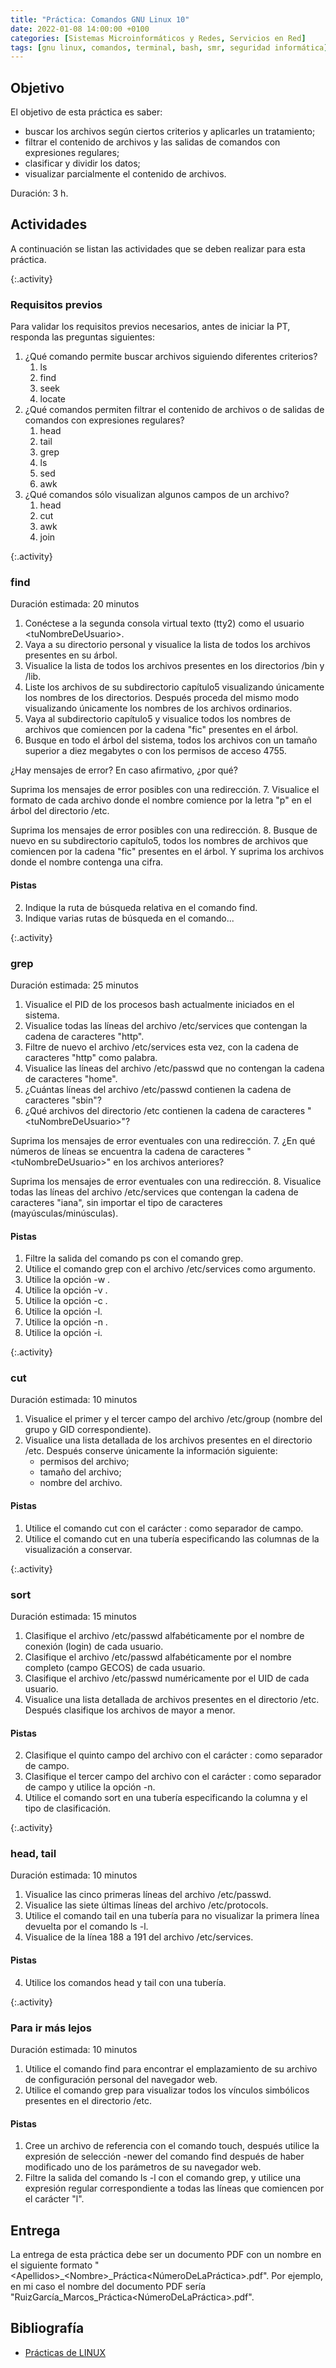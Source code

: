 ```yaml
---
title: "Práctica: Comandos GNU Linux 10"
date: 2022-01-08 14:00:00 +0100
categories: [Sistemas Microinformáticos y Redes, Servicios en Red]
tags: [gnu linux, comandos, terminal, bash, smr, seguridad informática]
---
```


## Objetivo

El objetivo de esta práctica es saber:

- buscar los archivos según ciertos criterios y aplicarles un tratamiento;
- filtrar el contenido de archivos y las salidas de comandos con expresiones regulares;
- clasificar y dividir los datos;
- visualizar parcialmente el contenido de archivos.

Duración: 3 h.

## Actividades

A continuación se listan las actividades que se deben realizar para esta práctica.

{:.activity}
### Requisitos previos

Para validar los requisitos previos necesarios, antes de iniciar la PT, responda las preguntas siguientes:
1. ¿Qué comando permite buscar archivos siguiendo diferentes criterios?
    1. ls
    1. find
    1. seek
    1. locate
2. ¿Qué comandos permiten filtrar el contenido de archivos o de salidas de comandos con expresiones regulares?
    1. head
    1. tail
    1. grep
    1. ls
    1. sed
    1. awk
3. ¿Qué comandos sólo visualizan algunos campos de un archivo?
    1. head
    1. cut
    1. awk
    1. join

{:.activity}
### find

Duración estimada: 20 minutos
1. Conéctese a la segunda consola virtual texto (tty2) como el usuario \<tuNombreDeUsuario\>.
2. Vaya a su directorio personal y visualice la lista de todos los archivos presentes en su árbol. 
3. Visualice la lista de todos los archivos presentes en los directorios /bin y /lib.
4. Liste los archivos de su subdirectorio capítulo5 visualizando únicamente los nombres de los directorios. Después proceda del mismo modo visualizando únicamente los nombres de los archivos ordinarios.
5. Vaya al subdirectorio capítulo5 y visualice todos los nombres de archivos que comiencen por la cadena "fic" presentes en el árbol.
6. Busque en todo el árbol del sistema, todos los archivos con un tamaño superior a diez megabytes o con los permisos de acceso 4755.

¿Hay mensajes de error? En caso afirmativo, ¿por qué?

Suprima los mensajes de error posibles con una redirección.
7. Visualice el formato de cada archivo donde el nombre comience por la letra "p" en el árbol del directorio /etc.

Suprima los mensajes de error posibles con una redirección.
8. Busque de nuevo en su subdirectorio capítulo5, todos los nombres de archivos que comiencen por la cadena "fic" presentes en el árbol. Y suprima los archivos donde el nombre contenga una cifra.

#### Pistas
2. Indique la ruta de búsqueda relativa en el comando find.
3. Indique varias rutas de búsqueda en el comando...

{:.activity}
### grep

Duración estimada: 25 minutos
1. Visualice el PID de los procesos bash actualmente iniciados en el sistema.
2. Visualice todas las líneas del archivo /etc/services que contengan la cadena de caracteres "http".
3. Filtre de nuevo el archivo /etc/services esta vez, con la cadena de caracteres "http" como palabra.
4. Visualice las líneas del archivo /etc/passwd que no contengan la cadena de caracteres "home".
5. ¿Cuántas líneas del archivo /etc/passwd contienen la cadena de caracteres "sbin"?
6. ¿Qué archivos del directorio /etc contienen la cadena de caracteres "\<tuNombreDeUsuario\>"?

Suprima los mensajes de error eventuales con una redirección.
7. ¿En qué números de líneas se encuentra la cadena de caracteres "\<tuNombreDeUsuario\>" en los archivos anteriores? 

Suprima los mensajes de error eventuales con una redirección.
8. Visualice todas las líneas del archivo /etc/services que contengan la cadena de caracteres "iana", sin importar el tipo de caracteres (mayúsculas/minúsculas).

#### Pistas

1. Filtre la salida del comando ps con el comando grep.
2. Utilice el comando grep con el archivo /etc/services como argumento.
3. Utilice la opción -w .
4. Utilice la opción -v .
5. Utilice la opción -c .
6. Utilice la opción -l.
7. Utilice la opción -n .
8. Utilice la opción -i.

{:.activity}
### cut

Duración estimada: 10 minutos
1. Visualice el primer y el tercer campo del archivo /etc/group (nombre del grupo y GID correspondiente).
2. Visualice una lista detallada de los archivos presentes en el directorio /etc. Después conserve únicamente la información siguiente:
    - permisos del archivo;
    - tamaño del archivo;
    - nombre del archivo.

#### Pistas

1. Utilice el comando cut con el carácter : como separador de campo.
2. Utilice el comando cut en una tubería especificando las columnas de la visualización a conservar.

{:.activity}
### sort

Duración estimada: 15 minutos
1. Clasifique el archivo /etc/passwd alfabéticamente por el nombre de conexión (login) de cada usuario.
2. Clasifique el archivo /etc/passwd alfabéticamente por el nombre completo (campo GECOS) de cada usuario.
3. Clasifique el archivo /etc/passwd numéricamente por el UID de cada usuario.
4. Visualice una lista detallada de archivos presentes en el directorio /etc. Después clasifique los archivos de mayor a menor.

#### Pistas
2. Clasifique el quinto campo del archivo con el carácter : como separador de campo.
3. Clasifique el tercer campo del archivo con el carácter : como separador de campo y utilice la opción -n.
4. Utilice el comando sort en una tubería especificando la columna y el tipo de clasificación.

{:.activity}
### head, tail

Duración estimada: 10 minutos
1. Visualice las cinco primeras líneas del archivo /etc/passwd.
2. Visualice las siete últimas líneas del archivo /etc/protocols.
3. Utilice el comando tail en una tubería para no visualizar la primera línea devuelta por el comando ls -l.
4. Visualice de la línea 188 a 191 del archivo /etc/services.

#### Pistas
4. Utilice los comandos head y tail con una tubería.

{:.activity}
### Para ir más lejos

Duración estimada: 10 minutos
1. Utilice el comando find para encontrar el emplazamiento de su archivo de configuración personal del navegador web.
2. Utilice el comando grep para visualizar todos los vínculos simbólicos presentes en el directorio /etc.

#### Pistas
1. Cree un archivo de referencia con el comando touch, después utilice la expresión de selección -newer del comando find después de haber modificado uno de los parámetros de su navegador web.
2. Filtre la salida del comando ls -l con el comando grep, y utilice una expresión regular correspondiente a todas las líneas que comiencen por el carácter "l".

## Entrega

La entrega de esta práctica debe ser un documento PDF con un nombre en el siguiente formato "\<Apellidos\>_\<Nombre\>_Práctica\<NúmeroDeLaPráctica\>.pdf". Por ejemplo, en mi caso el nombre del documento PDF sería "RuizGarcía_Marcos_Práctica\<NúmeroDeLaPráctica\>.pdf".

## Bibliografía

- [Prácticas de LINUX](https://www.ediciones-eni.com/open/mediabook.aspx?idR=0a8c20d27a126debe5747e874c9710ed)

